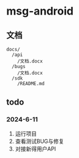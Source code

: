 # msg-android

## 文档

```
docs/
  /api
    /文档.docx
  /bugs
    /文档.docx
  /sdk
    /README.md
```

## todo

### 2024-6-11

1. 运行项目
2. 查看测试BUG与修复
3. 对接新得用户API